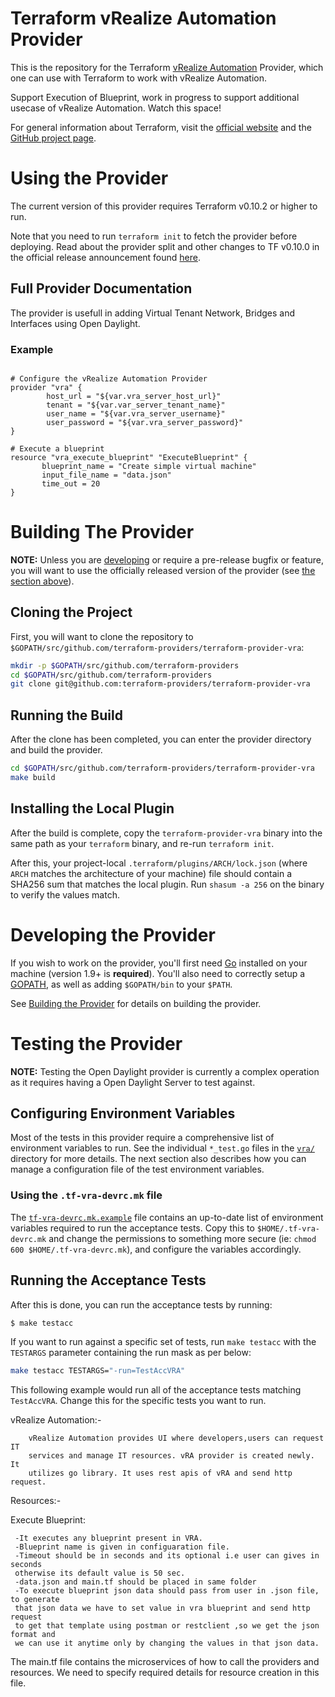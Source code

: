 # Terraform vRealize Automation Provider

This is the repository for the Terraform [vRealize Automation][1] Provider, which one can use
with Terraform to work with vRealize Automation.

[1]: https://www.vmware.com/products/vrealize-automation.html

Support Execution of Blueprint, work in progress to support additional usecase of vRealize Automation.
Watch this space!

For general information about Terraform, visit the [official website][3] and the
[GitHub project page][4].

[3]: https://terraform.io/
[4]: https://github.com/hashicorp/terraform

# Using the Provider

The current version of this provider requires Terraform v0.10.2 or higher to
run.

Note that you need to run `terraform init` to fetch the provider before
deploying. Read about the provider split and other changes to TF v0.10.0 in the
official release announcement found [here][4].

[4]: https://www.hashicorp.com/blog/hashicorp-terraform-0-10/

## Full Provider Documentation

The provider is usefull in adding Virtual Tenant Network, Bridges and Interfaces using Open Daylight.

### Example
```hcl

# Configure the vRealize Automation Provider
provider "vra" {
        host_url = "${var.vra_server_host_url}"
        tenant = "${var.var_server_tenant_name}"
        user_name = "${var.vra_server_username}"
        user_password = "${var.vra_server_password}"
}

# Execute a blueprint
resource "vra_execute_blueprint" "ExecuteBlueprint" {
       blueprint_name = "Create simple virtual machine"
       input_file_name = "data.json"
       time_out = 20
}
```

# Building The Provider

**NOTE:** Unless you are [developing][7] or require a pre-release bugfix or feature,
you will want to use the officially released version of the provider (see [the
section above][8]).

[7]: #developing-the-provider
[8]: #using-the-provider


## Cloning the Project

First, you will want to clone the repository to
`$GOPATH/src/github.com/terraform-providers/terraform-provider-vra`:

```sh
mkdir -p $GOPATH/src/github.com/terraform-providers
cd $GOPATH/src/github.com/terraform-providers
git clone git@github.com:terraform-providers/terraform-provider-vra
```

## Running the Build

After the clone has been completed, you can enter the provider directory and
build the provider.

```sh
cd $GOPATH/src/github.com/terraform-providers/terraform-provider-vra
make build
```

## Installing the Local Plugin

After the build is complete, copy the `terraform-provider-vra` binary into
the same path as your `terraform` binary, and re-run `terraform init`.

After this, your project-local `.terraform/plugins/ARCH/lock.json` (where `ARCH`
matches the architecture of your machine) file should contain a SHA256 sum that
matches the local plugin. Run `shasum -a 256` on the binary to verify the values
match.

# Developing the Provider

If you wish to work on the provider, you'll first need [Go][9] installed on your
machine (version 1.9+ is **required**). You'll also need to correctly setup a
[GOPATH][10], as well as adding `$GOPATH/bin` to your `$PATH`.

[9]: https://golang.org/
[10]: http://golang.org/doc/code.html#GOPATH

See [Building the Provider][11] for details on building the provider.

[11]: #building-the-provider

# Testing the Provider

**NOTE:** Testing the Open Daylight provider is currently a complex operation as it
requires having a Open Daylight Server to test against.

## Configuring Environment Variables

Most of the tests in this provider require a comprehensive list of environment
variables to run. See the individual `*_test.go` files in the
[`vra/`](vra/) directory for more details. The next section also
describes how you can manage a configuration file of the test environment
variables.

### Using the `.tf-vra-devrc.mk` file

The [`tf-vra-devrc.mk.example`](tf-odl-devrc.mk.example) file contains
an up-to-date list of environment variables required to run the acceptance
tests. Copy this to `$HOME/.tf-vra-devrc.mk` and change the permissions to
something more secure (ie: `chmod 600 $HOME/.tf-vra-devrc.mk`), and
configure the variables accordingly.

## Running the Acceptance Tests

After this is done, you can run the acceptance tests by running:

```sh
$ make testacc
```

If you want to run against a specific set of tests, run `make testacc` with the
`TESTARGS` parameter containing the run mask as per below:

```sh
make testacc TESTARGS="-run=TestAccVRA"
```

This following example would run all of the acceptance tests matching
`TestAccVRA`. Change this for the specific tests you want to
run.



vRealize Automation:-
      
        vRealize Automation provides UI where developers,users can request IT 
        services and manage IT resources. vRA provider is created newly. It 
        utilizes go library. It uses rest apis of vRA and send http request.   


Resources:-

Execute Blueprint:

     -It executes any blueprint present in VRA.
     -Blueprint name is given in configuaration file.
     -Timeout should be in seconds and its optional i.e user can gives in seconds 
     otherwise its default value is 50 sec.
     -data.json and main.tf should be placed in same folder
     -To execute blueprint json data should pass from user in .json file, to generate 
     that json data we have to set value in vra blueprint and send http request
     to get that template using postman or restclient ,so we get the json format and 
     we can use it anytime only by changing the values in that json data.

The main.tf file contains the microservices of how to call the providers and resources. We need to specify required details for resource creation in this file.